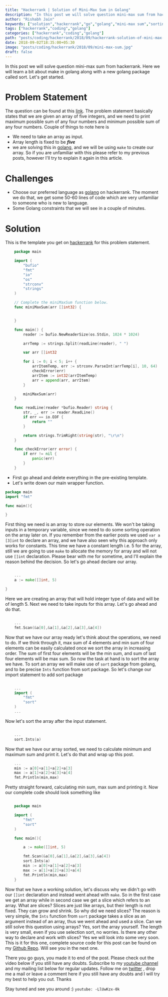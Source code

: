 ```yaml
---
title: "Hackerrank | Solution of Mini-Max Sum in Golang"
description: "In this post we will solve question mini-max sum from hackerrank. Here we will learn a bit about make in golang along with a new golang package called sort. Let's get started."
author: "Rishabh Jain"
keywords: ["solution","hackerrank","go","golang","mini-max sum","sorting","rishabh","jain","rishabh jain","rishabh1403","blog","competitive","coding","programming","tech","technology"]
tags: ["hackerrank","coding","golang"]
categories: ["hackerrank","coding","golang"]
path: "posts/coding/hackerrank/2018/09/hackerrank-solution-of-mini-max-sum-in-golang/"
date: 2018-09-02T18:35:00+05:30
image: "posts/coding/hackerrank/2018/09/mini-max-sum.jpg"
draft: false
---
```

In this post we will solve question mini-max sum from hackerrank. Here we will learn a bit about make in golang along with a new golang package called sort. Let's get started.
<!--more-->
# Problem Statement
The question can be found at this [link](https://www.hackerrank.com/challenges/mini-max-sum/problem). The problem statement basically states that we are given an array of five integers, and we need to print maximum possible sum of any four numbers and minimum possible sum of any four numbers.
Couple of things to note here is 

* We need to take an array as input.
* Array length is fixed to be ***five***
* we are solving this in [golang](https://golang.org/), and we will be using `make` to create our array. So if you are unfamiliar with this please refer to my previous posts, however I'll try to explain it again in this article.

# Challenges

* Choose our preferred language as [golang](https://golang.org/) on hackerrank. The moment we do that, we get some 50-60 lines of code which are very unfamiliar to someone who is new to language.
* Some Golang constraints that we will see in a couple of minutes.

# Solution

This is the template you get on [hackerrank](https://www.hackerrank.com/) for this problem statement.

```go
    package main

    import (
        "bufio"
        "fmt"
        "io"
        "os"
        "strconv"
        "strings"
    )

    // Complete the miniMaxSum function below.
    func miniMaxSum(arr []int32) {


    }

    func main() {
        reader := bufio.NewReaderSize(os.Stdin, 1024 * 1024)

        arrTemp := strings.Split(readLine(reader), " ")

        var arr []int32

        for i := 0; i < 5; i++ {
            arrItemTemp, err := strconv.ParseInt(arrTemp[i], 10, 64)
            checkError(err)
            arrItem := int32(arrItemTemp)
            arr = append(arr, arrItem)
        }

        miniMaxSum(arr)
    }

    func readLine(reader *bufio.Reader) string {
        str, _, err := reader.ReadLine()
        if err == io.EOF {
            return ""
        }

        return strings.TrimRight(string(str), "\r\n")
    }

    func checkError(err error) {
        if err != nil {
            panic(err)
        }
    }

```
* First go ahead and delete everything in the pre-existing template.
* Let's write down our main wrapper function.

```go
package main
import "fmt"

func main(){

}
```
First thing we need is an array to store our elements. We won't be taking inputs in a temporary variable, since we need to do some sorting operation on the array later on. If you remember from the earlier posts we used `var a [3]int` to declare an array, and we have also seen why this approach only works for constants. This time we have a constant length i.e. 5 for the array, still we are going to use `make` to allocate the memory for array and will not use `[]int` declaration. Please bear with me for sometime, and I'll explain the reason behind the decision. So let's go ahead declare our array.

```go

    ...
    a := make([]int, 5)

}
```

Here we are creating an array that will hold integer type of data and will be of length 5. Next we need to take inputs for this array. Let's go ahead and do that.

```go

    ...
    fmt.Scan(&a[0],&a[1],&a[2],&a[3],&a[4])

```

Now that we have our array ready let's think about the operations, we need to do. If we think through it, max sum of 4 elements and min sum of four elements can be easily calculated once we sort the array in increasing order. The sum of first four elements will be the min sum, and sum of last four elements will be max sum. So now the task at hand is to sort the array we have. To sort an array we will make use of `sort` package from golang, and to be precise `Ints` function from sort package. So let's change our import statement to add sort package

```go

    ...
    import (
        "fmt"
        "sort"
    )
    ...
```

Now let's sort the array after the input statement.

```go

    ...
    sort.Ints(a)

```

Now that we have our array sorted, we need to calculate minimum and maximum sum and print it. Let's do that and wrap up this post.

```go
    ...
    min := a[0]+a[1]+a[2]+a[3]
    max := a[1]+a[2]+a[3]+a[4]
    fmt.Println(min,max)

```

Pretty straight forward, calculating min sum, max sum and printing it. Now our complete code should look something like

```go

    package main

    import (
        "fmt"
        "sort"
    )

    func main(){

        a := make([]int, 5)

        fmt.Scan(&a[0],&a[1],&a[2],&a[3],&a[4]) 
        sort.Ints(a) 
        min := a[0]+a[1]+a[2]+a[3]
        max := a[1]+a[2]+a[3]+a[4]
        fmt.Println(min,max)
    }

```
Now that we have a working solution, let's discuss why we didn't go with our `[]int` declaration and instead went ahead with `make`. So in the first case we get an array while in second case we get a slice which refers to an array. What are slices? Slices are just like arrays, but their length is not fixed. They can grow and shrink. So why did we need slices? The reason is very simple, the `Ints` function from `sort` package takes a slice as an argument instead of an array, thus we went ahead and used a slice. Can we still solve this question using arrays? Yes, sort the array yourself. The length is very small, even if you use selection sort, no worries. Is there any other way to declare and work with slices? Yes we will look into some very soon. This is it for this one, complete source code for this post can be found on my [Github Repo](https://github.com/rishabh1403/hackerrank-golang-solutions/blob/master/practice/algorithms/warmup/mini-max-sum.go). Will see you in the next one.
 
There you go guys, you made it to end of the post. Please check out the video below if you still have any doubts. Subscribe to my [youtube channel](https://www.youtube.com/channel/UC4syrEYE9_fzeVBajZIyHlA) and my mailing list below for regular updates. Follow me on [twitter](https://www.twitter.com/rishabhjain1403) , drop me a mail or leave a comment here if you still have any doubts and I will try my best to help you out. Thanks

Stay tuned and see you around :)
`youtube: -LlUwKzx-0k`
